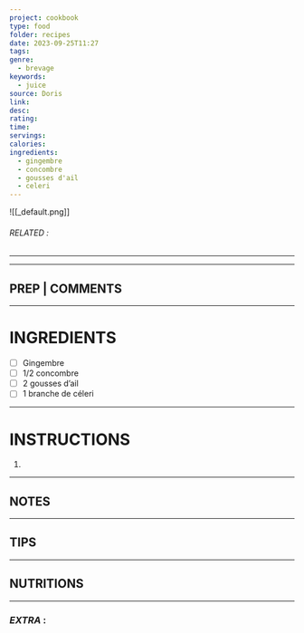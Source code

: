 ```yaml
---
project: cookbook
type: food
folder: recipes
date: 2023-09-25T11:27
tags: 
genre:
  - brevage
keywords:
  - juice
source: Doris
link: 
desc: 
rating: 
time: 
servings: 
calories: 
ingredients:
  - gingembre
  - concombre
  - gousses d'ail
  - celeri
---
```


![[_default.png]]
###### *RELATED* : 
---


---
## PREP | COMMENTS



---
# INGREDIENTS

- [ ] Gingembre
- [ ] 1/2 concombre
- [ ] 2 gousses d’ail
- [ ] 1 branche de céleri

---
# INSTRUCTIONS

1. 

---
## NOTES



---
## TIPS



---
## NUTRITIONS



---
### *EXTRA* :



